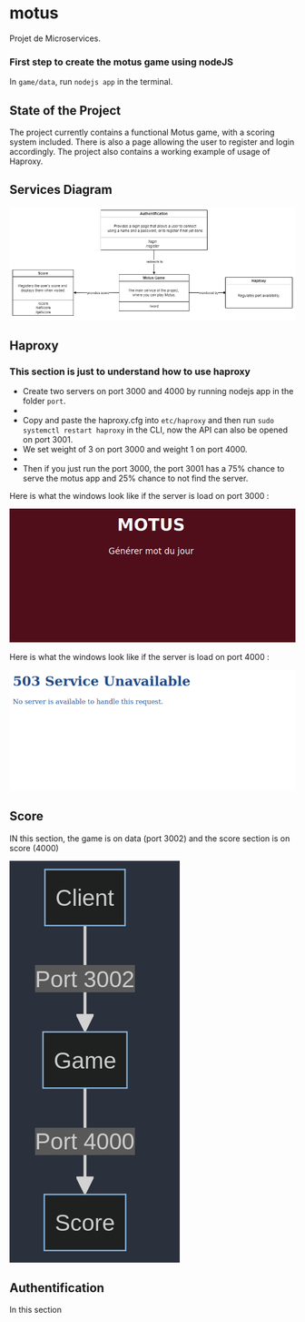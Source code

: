 # motus
Projet de Microservices.

### First step to create the motus game using nodeJS
In ```game/data```, run ```nodejs app``` in the terminal.

## State of the Project

The project currently contains a functional Motus game, with a scoring system included. There is also a page allowing the user to register and login accordingly. The project also contains a working example of usage of Haproxy.

## Services Diagram
![](Diagram.png)

## Haproxy

### This section is just to understand how to use haproxy

- Create two servers on port 3000 and 4000 by running nodejs app in the folder ```port```.
- 
- Copy and paste the haproxy.cfg into ```etc/haproxy``` and then run ```sudo systemctl restart haproxy``` in the CLI, now the API can also be opened on port 3001.
- We set weight of 3 on port 3000 and weight 1 on port 4000.
- 
- Then if you just run the port 3000, the port 3001 has a 75% chance to serve the motus app and 25% chance to not find the server.

Here is what the windows look like if the server is load on port 3000 :

![](README-Image/weight3port3000.png)

Here is what the windows look like if the server is load on port 4000 :

![](README-Image/weight1port4000.png)

## Score

IN this section, the game is on data (port 3002) and the score section is on score (4000)

![](README-Image/mermaidscore.png)

## Authentification

In this section 
